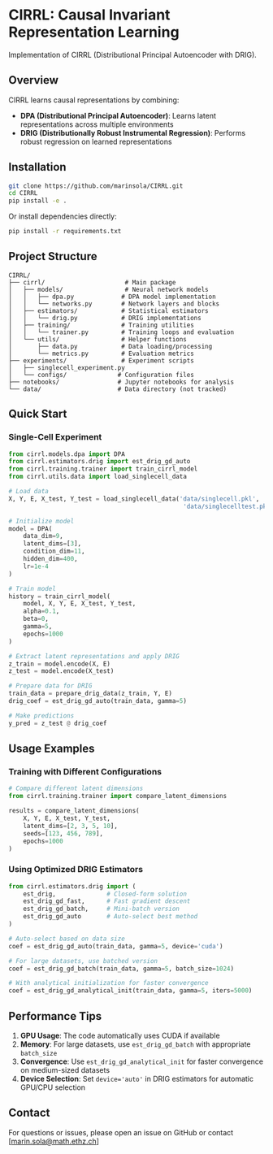 # CIRRL: Causal Invariant Representation Learning

Implementation of CIRRL (Distributional Principal Autoencoder with DRIG).

## Overview

CIRRL learns causal representations by combining:
- **DPA (Distributional Principal Autoencoder)**: Learns latent representations across multiple environments
- **DRIG (Distributionally Robust Instrumental Regression)**: Performs robust regression on learned representations

## Installation

```bash
git clone https://github.com/marinsola/CIRRL.git
cd CIRRL
pip install -e .
```

Or install dependencies directly:
```bash
pip install -r requirements.txt
```

## Project Structure

```
CIRRL/
├── cirrl/                      # Main package
│   ├── models/                 # Neural network models
│   │   ├── dpa.py             # DPA model implementation
│   │   └── networks.py        # Network layers and blocks
│   ├── estimators/            # Statistical estimators
│   │   └── drig.py            # DRIG implementations
│   ├── training/              # Training utilities
│   │   └── trainer.py         # Training loops and evaluation
│   └── utils/                 # Helper functions
│       ├── data.py            # Data loading/processing
│       └── metrics.py         # Evaluation metrics
├── experiments/               # Experiment scripts
│   ├── singlecell_experiment.py
│   └── configs/              # Configuration files
├── notebooks/                # Jupyter notebooks for analysis
└── data/                     # Data directory (not tracked)
```

## Quick Start

### Single-Cell Experiment

```python
from cirrl.models.dpa import DPA
from cirrl.estimators.drig import est_drig_gd_auto
from cirrl.training.trainer import train_cirrl_model
from cirrl.utils.data import load_singlecell_data

# Load data
X, Y, E, X_test, Y_test = load_singlecell_data('data/singlecell.pkl', 
                                                'data/singlecelltest.pkl')

# Initialize model
model = DPA(
    data_dim=9,
    latent_dims=[3],
    condition_dim=11,
    hidden_dim=400,
    lr=1e-4
)

# Train model
history = train_cirrl_model(
    model, X, Y, E, X_test, Y_test,
    alpha=0.1,
    beta=0,
    gamma=5,
    epochs=1000
)

# Extract latent representations and apply DRIG
z_train = model.encode(X, E)
z_test = model.encode(X_test)

# Prepare data for DRIG
train_data = prepare_drig_data(z_train, Y, E)
drig_coef = est_drig_gd_auto(train_data, gamma=5)

# Make predictions
y_pred = z_test @ drig_coef
```

## Usage Examples

### Training with Different Configurations

```python
# Compare different latent dimensions
from cirrl.training.trainer import compare_latent_dimensions

results = compare_latent_dimensions(
    X, Y, E, X_test, Y_test,
    latent_dims=[2, 3, 5, 10],
    seeds=[123, 456, 789],
    epochs=1000
)
```

### Using Optimized DRIG Estimators

```python
from cirrl.estimators.drig import (
    est_drig,              # Closed-form solution
    est_drig_gd_fast,      # Fast gradient descent
    est_drig_gd_batch,     # Mini-batch version
    est_drig_gd_auto       # Auto-select best method
)

# Auto-select based on data size
coef = est_drig_gd_auto(train_data, gamma=5, device='cuda')

# For large datasets, use batched version
coef = est_drig_gd_batch(train_data, gamma=5, batch_size=1024)

# With analytical initialization for faster convergence
coef = est_drig_gd_analytical_init(train_data, gamma=5, iters=5000)
```

## Performance Tips

1. **GPU Usage**: The code automatically uses CUDA if available
2. **Memory**: For large datasets, use `est_drig_gd_batch` with appropriate `batch_size`
3. **Convergence**: Use `est_drig_gd_analytical_init` for faster convergence on medium-sized datasets
4. **Device Selection**: Set `device='auto'` in DRIG estimators for automatic GPU/CPU selection

## Contact

For questions or issues, please open an issue on GitHub or contact [marin.sola@math.ethz.ch]
